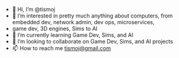 - 👋 Hi, I’m @tismoj
- 👀 I’m interested in pretty much anything about computers, from embedded dev, network admin, dev ops, microservices,
-    game dev, 3D engines, Sims to AI
- 🌱 I’m currently learning Game Dev, Sims, and AI
- 💞️ I’m looking to collaborate on Game Dev, Sims, and AI projects
- 📫 How to reach me tismoj@gmail.com

<!---
tismoj/tismoj is a ✨ special ✨ repository because its `README.md` (this file) appears on your GitHub profile.
You can click the Preview link to take a look at your changes.
--->
